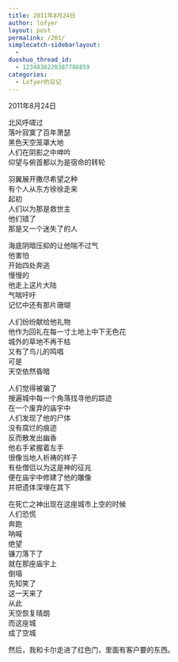 ```yaml
---
title: 2011年8月24日
author: lofyer
layout: post
permalink: /201/
simplecatch-sidebarlayout:
  - 
duoshuo_thread_id:
  - 1234836220387786859
categories:
  - Lofyer的日记
---
```

2011年8月24日

北风呼啸过  
落叶寂寞了百年萧瑟  
黑色天空笼罩大地  
人们在阴影之中呻吟  
仰望与俯首都以为是宿命的转轮

羽翼展开撒尽希望之种  
有个人从东方徐徐走来  
起初  
人们以为那是救世主  
他们错了  
那是又一个迷失了的人

海底阴暗压抑的让他喘不过气  
他害怕  
开始四处奔逃  
慢慢的  
他走上这片大陆  
气喘吁吁  
记忆中还有那片珊瑚

人们纷纷献给他礼物  
他作为回礼在每一寸土地上中下无色花  
城外的草地不再干枯  
又有了鸟儿的鸣唱  
可是  
天空依然昏暗

人们觉得被骗了  
搜遍城中每一个角落找寻他的踪迹  
在一个废弃的庙宇中  
人们发现了他的尸体  
没有腐烂的痕迹  
反而散发出幽香  
他右手紧握着左手  
很像当地人祈祷的样子  
有些僧侣以为这是神的征兆  
便在庙宇中修建了他的雕像  
并把遗体深埋在其下

在死亡之神出现在这座城市上空的时候  
人们恐慌  
奔跑  
呐喊  
绝望  
镰刀落下了  
就在那座庙宇上  
倒塌  
先知笑了  
这一天来了  
从此  
天空恢复晴朗  
而这座城  
成了空城

然后，我和卡尔走进了红色门，里面有客户要的东西。